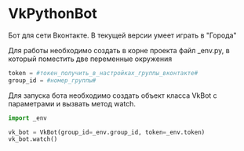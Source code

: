 # VkPythonBot
Бот для сети Вконтакте. В текущей версии умеет играть в "Города"

Для работы необходимо создать в корне проекта файл _env.py, в который поместить две переменные окружения

```python
token = #токен_получить_в_настройках_группы_вконтакте#
group_id = #номер_группы#
```

Для запуска бота необходимо создать объект класса VkBot с параметрами и вызвать метод watch.
```python
import _env

vk_bot = VkBot(group_id=_env.group_id, token=_env.token)
vk_bot.watch()
```
